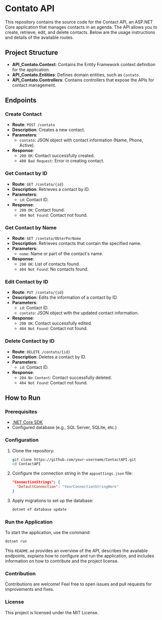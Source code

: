 # Contato API

This repository contains the source code for the Contact API, an ASP.NET Core application that manages contacts in an agenda. The API allows you to create, retrieve, edit, and delete contacts. Below are the usage instructions and details of the available routes.

## Project Structure

- **API_Contato.Context**: Contains the Entity Framework context definition for the application.
- **API_Contato.Entities**: Defines domain entities, such as `Contato`.
- **API_Contato.Controllers**: Contains controllers that expose the APIs for contact management.

## Endpoints

### Create Contact

- **Route**: `POST /contato`
- **Description**: Creates a new contact.
- **Parameters**: 
  - `contato`: JSON object with contact information (Name, Phone, Active).
- **Response**: 
  - `200 OK`: Contact successfully created.
  - `400 Bad Request`: Error in creating contact.

### Get Contact by ID

- **Route**: `GET /contato/{id}`
- **Description**: Retrieves a contact by ID.
- **Parameters**: 
  - `id`: Contact ID.
- **Response**: 
  - `200 OK`: Contact found.
  - `404 Not Found`: Contact not found.

### Get Contact by Name

- **Route**: `GET /contato/ObterPorNome`
- **Description**: Retrieves contacts that contain the specified name.
- **Parameters**: 
  - `nome`: Name or part of the contact's name.
- **Response**: 
  - `200 OK`: List of contacts found.
  - `404 Not Found`: No contacts found.

### Edit Contact by ID

- **Route**: `PUT /contato/{id}`
- **Description**: Edits the information of a contact by ID.
- **Parameters**: 
  - `id`: Contact ID.
  - `contato`: JSON object with the updated contact information.
- **Response**: 
  - `200 OK`: Contact successfully edited.
  - `404 Not Found`: Contact not found.

### Delete Contact by ID

- **Route**: `DELETE /contato/{id}`
- **Description**: Deletes a contact by ID.
- **Parameters**: 
  - `id`: Contact ID.
- **Response**: 
  - `204 No Content`: Contact successfully deleted.
  - `404 Not Found`: Contact not found.

## How to Run

### Prerequisites

- [.NET Core SDK](https://dotnet.microsoft.com/download)
- Configured database (e.g., SQL Server, SQLite, etc.)

### Configuration

1. Clone the repository:
    ```sh
    git clone https://github.com/your-username/ContactAPI.git
    cd ContactAPI
    ```

2. Configure the connection string in the `appsettings.json` file:
    ```json
    "ConnectionStrings": {
      "DefaultConnection": "YourConnectionStringHere"
    }
    ```

3. Apply migrations to set up the database:
    ```sh
    dotnet ef database update
    ```

### Run the Application

To start the application, use the command:
```sh
dotnet run
```

This `README.md` provides an overview of the API, describes the available endpoints, explains how to configure and run the application, and includes information on how to contribute and the project license.

### Contribution
Contributions are welcome! Feel free to open issues and pull requests for improvements and fixes.

### License
This project is licensed under the MIT License.

